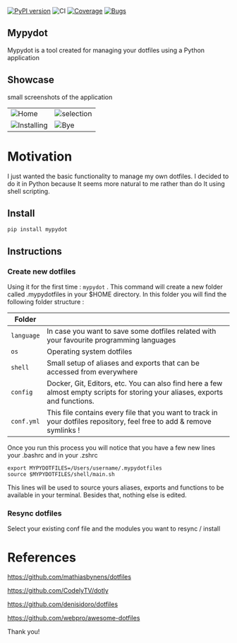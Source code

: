 [![PyPI version](https://badge.fury.io/py/mypydot.svg)](https://badge.fury.io/py/mypydot)
![CI](https://github.com/andres-ortizl/mypydot/actions/workflows/main.yml/badge.svg)
[![Coverage](https://sonarcloud.io/api/project_badges/measure?project=mypydot&metric=coverage)](https://sonarcloud.io/summary/new_code?id=mypydot)
[![Bugs](https://sonarcloud.io/api/project_badges/measure?project=mypydot&metric=bugs)](https://sonarcloud.io/summary/new_code?id=mypydot)

## Mypydot

Mypydot is a tool created for managing your dotfiles using a Python application

## Showcase

small screenshots of the application

|                                           |                                         |
|-------------------------------------------|-----------------------------------------|
| ![Home](screenshots/home.png)             | ![selection](screenshots/selection.png) |
| ![Installing](screenshots/installing.png) | ![Bye](screenshots/bye.png)             |

# Motivation

I just wanted the basic functionality to manage my own dotfiles. I decided to do it in Python because It seems more
natural
to me rather than do It using shell scripting.

## Install

```pip install mypydot```

## Instructions

### Create new dotfiles

Using it for the first time : ```mypydot``` . This command will create a new folder called .mypydotfiles
in your $HOME directory. In this folder you will find the following folder structure :

| Folder     |                                                                                                                               |
|------------|-------------------------------------------------------------------------------------------------------------------------------|
| `language` | In case you want to save some dotfiles related with your favourite programming languages                                      |
| `os`       | Operating system dotfiles                                                                                                     |
| `shell`    | Small setup of aliases and exports that can be accessed from everywhere                                                       |
| `config`   | Docker, Git, Editors, etc. You can also find here a few almost empty scripts for storing your aliases, exports and functions. |
| `conf.yml` | This file contains every file that you want to track in your dotfiles repository, feel free to add & remove symlinks !        |

Once you run this process you will notice that you have a few new lines your .bashrc and in your .zshrc

```
export MYPYDOTFILES=/Users/username/.mypydotfiles
source $MYPYDOTFILES/shell/main.sh
```

This lines will be used to source yours aliases, exports and functions to be available in your terminal.
Besides that, nothing else is edited.

### Resync dotfiles

Select your existing conf file and the modules you want to resync / install

# References

https://github.com/mathiasbynens/dotfiles

https://github.com/CodelyTV/dotly

https://github.com/denisidoro/dotfiles

https://github.com/webpro/awesome-dotfiles

Thank you!
